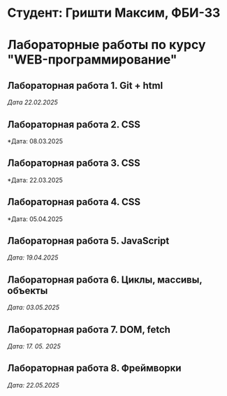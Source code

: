 # Студент: Гришти Максим, ФБИ-33

# Лабораторные работы по курсу "WEB-программирование"

## Лабораторная работа 1. Git + html

*Дата 22.02.2025*

## Лабораторная работа 2. CSS

*Дата: 08.03.2025

## Лабораторная работа 3. CSS

*Дата: 22.03.2025

## Лабораторная работа 4. CSS

*Дата: 05.04.2025

## Лабораторная работа 5. JavaScript

*Дата: 19.04.2025*

## Лабораторная работа 6. Циклы, массивы, объекты

*Дата: 03.05.2025*

## Лабораторная работа 7. DOM, fetch

*Дата: 17. 05. 2025*

## Лабораторная работа 8. Фреймворки

*Дата: 22.05.2025*
